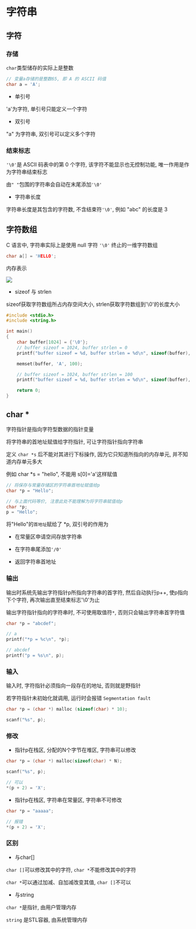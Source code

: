 <!--
 * @Description: 
 * @Version: 1.0
 * @Author: DaLao
 * @Email: dalao@xxx.com
 * @Date: 2021-11-13 23:31:24
 * @LastEditors: Please set LastEditors
 * @LastEditTime: 2023-12-15 23:25:22
-->

# 字符串

## 字符

### 存储

`char`类型储存的实际上是整数

```c
// 变量a存储的是整数65, 即 A 的 ASCII 码值
char a = 'A';
```

- 单引号

'a'为字符, 单引号只能定义一个字符

- 双引号

"a" 为字符串, 双引号可以定义多个字符

### 结束标志

`'\0'`是 ASCII 码表中的第 0 个字符, 该字符不能显示也无控制功能, 唯一作用是作为字符串结束标志

由`" "`包围的字符串会自动在末尾添加`'\0'`

- 字符串长度

字符串长度是其包含的字符数, 不含结束符`'\0'`, 例如 "abc" 的长度是 3

## 字符数组

C 语言中, 字符串实际上是使用 null 字符 `'\0'` 终止的一维字符数组

```c
char a[] = 'HELLO';
```

内存表示

![](https://cdn.hurra.ltd/img/2022-4-5-2248.svg)

- sizeof 与 strlen

sizeof获取字符数组所占内存空间大小, strlen获取字符数组到'\0'的长度大小

```c
#include <stdio.h>
#include <string.h>

int main()
{
    char buffer[1024] = {'\0'};
    // buffer sizeof = 1024, buffer strlen = 0
    printf("buffer sizeof = %d, buffer strlen = %d\n", sizeof(buffer), strlen(buffer));

    memset(buffer, 'A', 100);

    // buffer sizeof = 1024, buffer strlen = 100
    printf("buffer sizeof = %d, buffer strlen = %d\n", sizeof(buffer), strlen(buffer));

    return 0;
}
```

## char \*

字符指针是指向字符型数据的指针变量

将字符串的首地址赋值给字符指针, 可让字符指针指向字符串

定义 `char *s` 后不能对其进行下标操作, 因为它只知道所指向的内存单元, 并不知道内存单元多大

例如 char *s = "hello", 不能用 s[0]='a'这样赋值

```c
// 将保存与常量存储区的字符串首地址赋值给p
char *p = "Hello";

// 与上面代码等价, 注意此处不能理解为将字符串赋值给p
char *p;
p = "Hello";
```

将"Hello"的`首地址`赋给了 *p, 双引号的作用为

- 在常量区申请空间存放字符串 

- 在字符串尾添加`'/0'`

- 返回字符串首地址

### 输出

输出时系统先输出字符指针p所指向字符串的首字符, 然后自动执行p++, 使p指向下个字符, 再次输出直至结束标志'\0'为止

输出字符指针指向的字符串时, 不可使用取值符`*`, 否则只会输出字符串首字符值

```c
char *p = "abcdef";

// a
printf("*p = %c\n", *p);

// abcdef
printf("p = %s\n", p);
```

### 输入

输入时, 字符指针必须指向一段存在的地址, 否则就是野指针

若字符指针未初始化就调用, 运行时会报错 `Segmentation fault`

```c
char *p = (char *) malloc (sizeof(char) * 10);

scanf("%s", p);
```

### 修改

- 指针p在栈区, 分配的N个字节在堆区, 字符串可以修改

```c
char *p = (char *) malloc(sizeof(char) * N);

scanf("%s", p);

// 可以
*(p + 2) = 'X';
```

- 指针p在栈区, 字符串在常量区, 字符串不可修改

```c
char *p = "aaaaa";

// 报错
*(p + 2) = 'X';
```

### 区别

- 与char[]

`char []`可以修改其中的字符, `char *`不能修改其中的字符

`char *`可以通过加减、自加减改变其值, `char []`不可以

- 与string

`char *`是指针, 由用户管理内存

`string` 是STL容器, 由系统管理内存